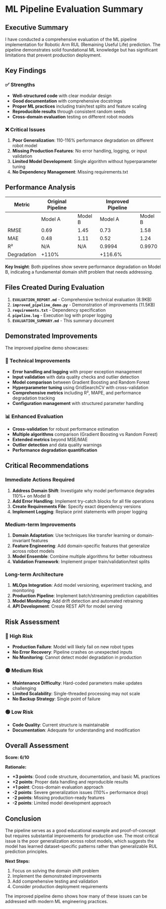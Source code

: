 # ML Pipeline Evaluation Summary

## Executive Summary

I have conducted a comprehensive evaluation of the ML pipeline implementation for Robotic Arm RUL (Remaining Useful Life) prediction. The pipeline demonstrates solid foundational ML knowledge but has significant limitations that prevent production deployment.

## Key Findings

### ✅ Strengths
- **Well-structured code** with clear modular design
- **Good documentation** with comprehensive docstrings
- **Proper ML practices** including train/test splits and feature scaling
- **Reproducible results** through consistent random seeds
- **Cross-domain evaluation** testing on different robot models

### ❌ Critical Issues
1. **Poor Generalization**: 110-116% performance degradation on different robot model
2. **Missing Production Features**: No error handling, logging, or input validation
3. **Limited Model Development**: Single algorithm without hyperparameter tuning
4. **No Dependency Management**: Missing requirements.txt

## Performance Analysis

| Metric | Original Pipeline |  | Improved Pipeline |  |
|--------|------------------|--|-------------------|--|
|        | Model A | Model B | Model A | Model B |
| RMSE   | 0.69    | 1.45    | 0.73    | 1.58    |
| MAE    | 0.48    | 1.11    | 0.52    | 1.24    |
| R²     | N/A     | N/A     | 0.9994  | 0.9970  |
| Degradation | +110% | | +116.6% | |

**Key Insight**: Both pipelines show severe performance degradation on Model B, indicating a fundamental domain shift problem that needs addressing.

## Files Created During Evaluation

1. **`EVALUATION_REPORT.md`** - Comprehensive technical evaluation (8.9KB)
2. **`improved_pipeline_demo.py`** - Demonstration of improvements (11.5KB)
3. **`requirements.txt`** - Dependency specification
4. **`pipeline.log`** - Execution log with proper logging
5. **`EVALUATION_SUMMARY.md`** - This summary document

## Demonstrated Improvements

The improved pipeline demo showcases:

### 🔧 Technical Improvements
- **Error handling and logging** with proper exception management
- **Input validation** with data quality checks and outlier detection
- **Model comparison** between Gradient Boosting and Random Forest
- **Hyperparameter tuning** using GridSearchCV with cross-validation
- **Comprehensive metrics** including R², MAPE, and performance degradation tracking
- **Configuration management** with structured parameter handling

### 📊 Enhanced Evaluation
- **Cross-validation** for robust performance estimation
- **Multiple algorithms** comparison (Gradient Boosting vs Random Forest)
- **Extended metrics** beyond MSE/MAE
- **Outlier detection** and data quality warnings
- **Performance degradation quantification**

## Critical Recommendations

### Immediate Actions Required
1. **Address Domain Shift**: Investigate why model performance degrades 110%+ on Model B
2. **Add Error Handling**: Implement try-catch blocks for all file operations
3. **Create Requirements File**: Specify exact dependency versions
4. **Implement Logging**: Replace print statements with proper logging

### Medium-term Improvements
1. **Domain Adaptation**: Use techniques like transfer learning or domain-invariant features
2. **Feature Engineering**: Add domain-specific features that generalize across robot models
3. **Model Ensemble**: Combine multiple algorithms for better robustness
4. **Validation Framework**: Implement proper train/validation/test splits

### Long-term Architecture
1. **MLOps Integration**: Add model versioning, experiment tracking, and monitoring
2. **Production Pipeline**: Implement batch/streaming prediction capabilities
3. **Model Monitoring**: Add drift detection and automated retraining
4. **API Development**: Create REST API for model serving

## Risk Assessment

### 🔴 High Risk
- **Production Failure**: Model will likely fail on new robot types
- **No Error Recovery**: Pipeline crashes on unexpected inputs
- **No Monitoring**: Cannot detect model degradation in production

### 🟡 Medium Risk
- **Maintenance Difficulty**: Hard-coded parameters make updates challenging
- **Limited Scalability**: Single-threaded processing may not scale
- **No Backup Strategy**: Single point of failure

### 🟢 Low Risk
- **Code Quality**: Current structure is maintainable
- **Documentation**: Adequate for understanding and modification

## Overall Assessment

**Score: 6/10**

**Rationale:**
- **+3 points**: Good code structure, documentation, and basic ML practices
- **+2 points**: Proper data handling and reproducible results
- **+1 point**: Cross-domain evaluation approach
- **-2 points**: Severe generalization issues (110%+ performance drop)
- **-2 points**: Missing production-ready features
- **-2 points**: Limited model development approach

## Conclusion

The pipeline serves as a good educational example and proof-of-concept but requires substantial improvements for production use. The most critical issue is the poor generalization across robot models, which suggests the model has learned dataset-specific patterns rather than generalizable RUL prediction principles.

**Next Steps:**
1. Focus on solving the domain shift problem
2. Implement the demonstrated improvements
3. Add comprehensive testing and validation
4. Consider production deployment requirements

The improved pipeline demo shows how many of these issues can be addressed with modern ML engineering practices.